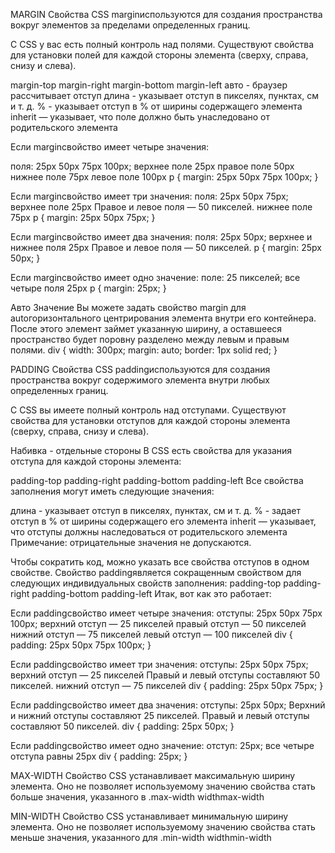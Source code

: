 MARGIN 
Свойства CSS marginиспользуются для создания пространства вокруг элементов за пределами определенных границ.

С CSS у вас есть полный контроль над полями. Существуют свойства для установки полей для каждой стороны элемента (сверху, справа, снизу и слева).

margin-top
margin-right
margin-bottom
margin-left
авто - браузер рассчитывает отступ
длина - указывает отступ в пикселях, пунктах, см и т. д.
% - указывает отступ в % от ширины содержащего элемента
inherit — указывает, что поле должно быть унаследовано от родительского элемента

Если marginсвойство имеет четыре значения:

поля: 25px 50px 75px 100px;
верхнее поле 25px
правое поле 50px
нижнее поле 75px
левое поле 100px
p {
  margin: 25px 50px 75px 100px;
}



Если marginсвойство имеет три значения:
поля: 25px 50px 75px;
верхнее поле 25px
Правое и левое поля — 50 пикселей.
нижнее поле 75px
p {
  margin: 25px 50px 75px;
}




Если marginсвойство имеет два значения:
поля: 25px 50px;
верхнее и нижнее поля 25px
Правое и левое поля — 50 пикселей.
p {
  margin: 25px 50px;
}





Если marginсвойство имеет одно значение:
поле: 25 пикселей;
все четыре поля 25px
p {
  margin: 25px;
}





Авто Значение
Вы можете задать свойство margin для autoгоризонтального центрирования элемента внутри его контейнера.
После этого элемент займет указанную ширину, а оставшееся пространство будет поровну разделено между левым и правым полями.
div {
  width: 300px;
  margin: auto;
  border: 1px solid red;
}







PADDING
Свойства CSS paddingиспользуются для создания пространства вокруг содержимого элемента внутри любых определенных границ.

С CSS вы имеете полный контроль над отступами. Существуют свойства для установки отступов для каждой стороны элемента (сверху, справа, снизу и слева).



Набивка - отдельные стороны
В CSS есть свойства для указания отступа для каждой стороны элемента:

padding-top
padding-right
padding-bottom
padding-left
Все свойства заполнения могут иметь следующие значения:

длина - указывает отступ в пикселях, пунктах, см и т. д.
% - задает отступ в % от ширины содержащего его элемента
inherit — указывает, что отступы должны наследоваться от родительского элемента
Примечание: отрицательные значения не допускаются.





Чтобы сократить код, можно указать все свойства отступов в одном свойстве.
Свойство paddingявляется сокращенным свойством для следующих индивидуальных свойств заполнения:
padding-top
padding-right
padding-bottom
padding-left
Итак, вот как это работает:




Если paddingсвойство имеет четыре значения:
отступы: 25px 50px 75px 100px;
верхний отступ — 25 пикселей
правый отступ — 50 пикселей
нижний отступ — 75 пикселей
левый отступ — 100 пикселей
div {
  padding: 25px 50px 75px 100px;
}





Если paddingсвойство имеет три значения:
отступы: 25px 50px 75px;
верхний отступ — 25 пикселей
Правый и левый отступы составляют 50 пикселей.
нижний отступ — 75 пикселей
div {
  padding: 25px 50px 75px;
}




Если paddingсвойство имеет два значения:
отступы: 25px 50px;
Верхний и нижний отступы составляют 25 пикселей.
Правый и левый отступы составляют 50 пикселей.
div {
  padding: 25px 50px;
}


Если paddingсвойство имеет одно значение:
отступ: 25px;
все четыре отступа равны 25px
div {
  padding: 25px;
}



MAX-WIDTH
Свойство CSS устанавливает максимальную ширину элемента. Оно не позволяет используемому значению свойства стать больше значения, указанного в .max-width widthmax-width


MIN-WIDTH
Свойство CSS устанавливает минимальную ширину элемента. Оно не позволяет используемому значению свойства стать меньше значения, указанного для .min-width widthmin-width